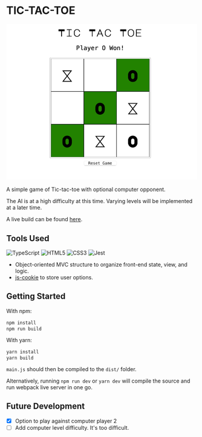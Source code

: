 # TIC-TAC-TOE

![screenshot](./screenshot.png)

A simple game of Tic-tac-toe with optional computer opponent.

The AI is at a high difficulty at this time. Varying 
levels will be implemented at a later time.

A live build can be found 
[here](https://code.aaronishibashi.com/tic-tac-toe).

## Tools Used

![TypeScript](https://img.shields.io/badge/typescript-%23007ACC.svg?style=for-the-badge&logo=typescript&logoColor=white)
![HTML5](https://img.shields.io/badge/html5-%23E34F26.svg?style=for-the-badge&logo=html5&logoColor=white)
![CSS3](https://img.shields.io/badge/css3-%231572B6.svg?style=for-the-badge&logo=css3&logoColor=white)
![Jest](https://img.shields.io/badge/-jest-%23C21325?style=for-the-badge&logo=jest&logoColor=white)

- Object-oriented MVC structure to organize front-end state, view, and logic.
- [js-cookie](https://github.com/js-cookie/js-cookie) to store user options.

## Getting Started

With npm:
```shell
npm install
npm run build
```

With yarn:
```shell
yarn install
yarn build
```

`main.js` should then be compiled to the `dist/` folder.

Alternatively, running `npm run dev` or `yarn dev` will 
compile the source and run webpack live server in one go.


## Future Development
- [x] Option to play against computer player 2
- [ ] Add computer level difficulty. It's too difficult.
